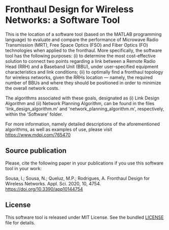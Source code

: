 # Fronthaul Design for Wireless Networks: a Software Tool
This is the location of a software tool (based on the MATLAB programming language) to evaluate and compare the performance of Microwave Radio Transmission (MRT), Free Space Optics (FSO) and Fiber Optics (FO) technologies when applied to the fronthaul.
More specifically, the software tool has the following purposes:
(i) to determine the most cost-effective solution to connect two points regarding a link between a Remote Radio Head (RRH) and a Baseband Unit (BBU), under user-specified equipment characteristics and link conditions;
(ii) to optimally find a fronthaul topology for wireless networks, given the RRHs location — namely, the required number of BBUs and where they should be positioned in order to minimize the overall network costs.

The algorithms associated with these goals, designated as (i) Link Design Algorithm and (ii) Network Planning Algorithm, can be found in the files 'link_design_algorithm.m' and 'network_planning_algorithm.m', respectively, within the 'Software' folder.

For more information, namely detailed descriptions of the aforementioned algorithms, as well as examples of use, please visit https://www.mdpi.com/765470

## Source publication
Please, cite the following paper in your publications if you use this software tool in your work:

Sousa, I.; Sousa, N.; Queluz, M.P.; Rodrigues, A. Fronthaul Design for Wireless Networks. Appl. Sci. 2020, 10, 4754. https://doi.org/10.3390/app10144754

## License
This software tool is released under MIT License. See the bundled [LICENSE](LICENSE) file for details.
